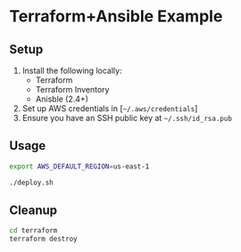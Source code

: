 # Terraform+Ansible Example

## Setup

1. Install the following locally:
    * Terraform
    * Terraform Inventory
    * Anisble (2.4+)
2. Set up AWS credentials in [`~/.aws/credentials`]
3. Ensure you have an SSH public key at `~/.ssh/id_rsa.pub`

## Usage

```sh
export AWS_DEFAULT_REGION=us-east-1

./deploy.sh
```

## Cleanup

```sh
cd terraform
terraform destroy
```
